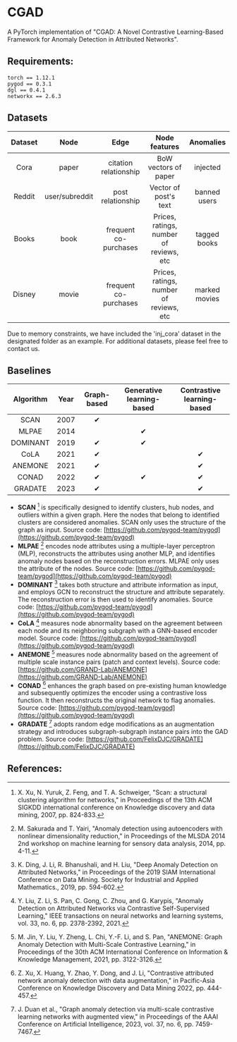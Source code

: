 # CGAD
A PyTorch implementation of "CGAD: A Novel Contrastive Learning-Based Framework for Anomaly Detection in Attributed Networks".

## Requirements:
```
torch == 1.12.1
pygod == 0.3.1
dgl == 0.4.1
networkx == 2.6.3
```

## Datasets
| Dataset | Node   | Edge                   | Node features                        | Anomalies      |
|:-------:|:------:|:----------------------:|:------------------------------------:|:--------------:|
| Cora    | paper  | citation relationship  | BoW vectors of paper                 | injected       |
| Reddit  | user/subreddit | post relationship | Vector of post's text               | banned users   |
| Books   | book   | frequent co-purchases | Prices, ratings, number of reviews, etc | tagged books   |
| Disney  | movie  | frequent co-purchases | Prices, ratings, number of reviews, etc | marked movies  |

Due to memory constraints, we have included the 'inj_cora' dataset in the designated folder as an example. For additional datasets, please feel free to contact us.

## Baselines
| Algorithm | Year | Graph-based | Generative learning-based | Contrastive learning-based |
|:---------:|:----:|:------------:|:----------:|:--------------------------:|
|   SCAN    | 2007 |       ✔      |            |                            |
|   MLPAE   | 2014 |              |      ✔     |                            |
| DOMINANT  | 2019 |       ✔      |      ✔     |                            |
|   CoLA    | 2021 |       ✔      |            |             ✔              |
|  ANEMONE  | 2021 |       ✔      |            |             ✔              |
|   CONAD   | 2022 |       ✔      |      ✔     |             ✔              |
|  GRADATE  | 2023 |       ✔      |            |             ✔              |

- **SCAN** [^1] is specifically designed to identify clusters, hub nodes, and outliers within a given graph. Here the nodes that belong to identified clusters are considered anomalies. SCAN only uses the structure of the graph as input. Source code: [https://github.com/pygod-team/pygod](https://github.com/pygod-team/pygod)
- **MLPAE**	[^2] encodes node attributes using a multiple-layer perceptron (MLP), reconstructs the attributes using another MLP, and identifies anomaly nodes based on the reconstruction errors. MLPAE only uses the attribute of the nodes. Source code: [https://github.com/pygod-team/pygod](https://github.com/pygod-team/pygod)
- **DOMINANT** [^3] takes both structure and attribute information as input, and employs GCN to reconstruct the structure and attribute separately. The reconstruction error is then used to identify anomalies. Source code: [https://github.com/pygod-team/pygod](https://github.com/pygod-team/pygod)
- **CoLA** [^4] measures node abnormality based on the agreement between each node and its neighboring subgraph with a GNN-based encoder model. Source code: [https://github.com/pygod-team/pygod](https://github.com/pygod-team/pygod)
- **ANEMONE** [^5] measures node abnormality based on the agreement of multiple scale instance pairs (patch and context levels).  Source code: [https://github.com/GRAND-Lab/ANEMONE](https://github.com/GRAND-Lab/ANEMONE)
- **CONAD** [^6] enhances the graph based on pre-existing human knowledge and subsequently optimizes the encoder using a contrastive loss function. It then reconstructs the original network to flag anomalies. Source code: [https://github.com/pygod-team/pygod](https://github.com/pygod-team/pygod)
- **GRADATE** [^7] adopts random edge modifications as an augmentation strategy and introduces subgraph-subgraph instance pairs into the GAD problem. Source code: [https://github.com/FelixDJC/GRADATE](https://github.com/FelixDJC/GRADATE)


## References:
[^1]: X. Xu, N. Yuruk, Z. Feng, and T. A. Schweiger, "Scan: a structural clustering algorithm for networks," in Proceedings of the 13th ACM SIGKDD international conference on Knowledge discovery and data mining, 2007, pp. 824-833. 
[^2]: M. Sakurada and T. Yairi, "Anomaly detection using autoencoders with nonlinear dimensionality reduction," in Proceedings of the MLSDA 2014 2nd workshop on machine learning for sensory data analysis, 2014, pp. 4-11. 
[^3]: K. Ding, J. Li, R. Bhanushali, and H. Liu, "Deep Anomaly Detection on Attributed Networks," in Proceedings of the 2019 SIAM International Conference on Data Mining. Society for Industrial and Applied Mathematics., 2019, pp. 594-602.
[^4]: Y. Liu, Z. Li, S. Pan, C. Gong, C. Zhou, and G. Karypis, "Anomaly Detection on Attributed Networks via Contrastive Self-Supervised Learning," IEEE transactions on neural networks and learning systems, vol. 33, no. 6, pp. 2378-2392, 2021.
[^5]: M. Jin, Y. Liu, Y. Zheng, L. Chi, Y.-F. Li, and S. Pan, "ANEMONE: Graph Anomaly Detection with Multi-Scale Contrastive Learning," in Proceedings of the 30th ACM International Conference on Information & Knowledge Management, 2021, pp. 3122-3126. 
[^6]: Z. Xu, X. Huang, Y. Zhao, Y. Dong, and J. Li, "Contrastive attributed network anomaly detection with data augmentation," in Pacific-Asia Conference on Knowledge Discovery and Data Mining 2022, pp. 444-457. 
[^7]: J. Duan et al., "Graph anomaly detection via multi-scale contrastive learning networks with augmented view," in Proceedings of the AAAI Conference on Artificial Intelligence, 2023, vol. 37, no. 6, pp. 7459-7467. 



